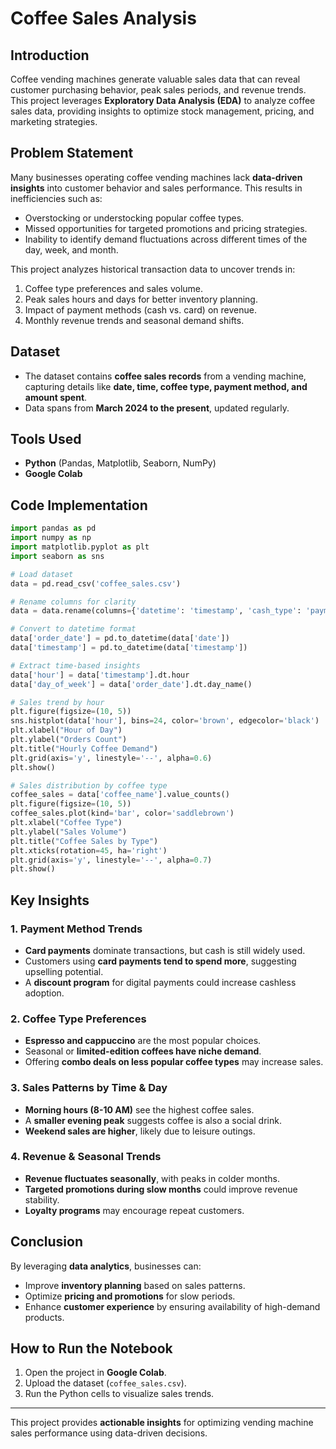 # Coffee Sales Analysis

## Introduction
Coffee vending machines generate valuable sales data that can reveal customer purchasing behavior, peak sales periods, and revenue trends. This project leverages **Exploratory Data Analysis (EDA)** to analyze coffee sales data, providing insights to optimize stock management, pricing, and marketing strategies.

## Problem Statement
Many businesses operating coffee vending machines lack **data-driven insights** into customer behavior and sales performance. This results in inefficiencies such as:
- Overstocking or understocking popular coffee types.
- Missed opportunities for targeted promotions and pricing strategies.
- Inability to identify demand fluctuations across different times of the day, week, and month.

This project analyzes historical transaction data to uncover trends in:
1. Coffee type preferences and sales volume.
2. Peak sales hours and days for better inventory planning.
3. Impact of payment methods (cash vs. card) on revenue.
4. Monthly revenue trends and seasonal demand shifts.

## Dataset
- The dataset contains **coffee sales records** from a vending machine, capturing details like **date, time, coffee type, payment method, and amount spent**.
- Data spans from **March 2024 to the present**, updated regularly.

## Tools Used
- **Python** (Pandas, Matplotlib, Seaborn, NumPy)
- **Google Colab**

## Code Implementation
```python
import pandas as pd
import numpy as np
import matplotlib.pyplot as plt
import seaborn as sns

# Load dataset
data = pd.read_csv('coffee_sales.csv')

# Rename columns for clarity
data = data.rename(columns={'datetime': 'timestamp', 'cash_type': 'payment_mode', 'money': 'amount'})

# Convert to datetime format
data['order_date'] = pd.to_datetime(data['date'])
data['timestamp'] = pd.to_datetime(data['timestamp'])

# Extract time-based insights
data['hour'] = data['timestamp'].dt.hour
data['day_of_week'] = data['order_date'].dt.day_name()

# Sales trend by hour
plt.figure(figsize=(10, 5))
sns.histplot(data['hour'], bins=24, color='brown', edgecolor='black')
plt.xlabel("Hour of Day")
plt.ylabel("Orders Count")
plt.title("Hourly Coffee Demand")
plt.grid(axis='y', linestyle='--', alpha=0.6)
plt.show()

# Sales distribution by coffee type
coffee_sales = data['coffee_name'].value_counts()
plt.figure(figsize=(10, 5))
coffee_sales.plot(kind='bar', color='saddlebrown')
plt.xlabel("Coffee Type")
plt.ylabel("Sales Volume")
plt.title("Coffee Sales by Type")
plt.xticks(rotation=45, ha='right')
plt.grid(axis='y', linestyle='--', alpha=0.7)
plt.show()
```

## Key Insights
### **1. Payment Method Trends**
- **Card payments** dominate transactions, but cash is still widely used.
- Customers using **card payments tend to spend more**, suggesting upselling potential.
- A **discount program** for digital payments could increase cashless adoption.

### **2. Coffee Type Preferences**
- **Espresso and cappuccino** are the most popular choices.
- Seasonal or **limited-edition coffees have niche demand**.
- Offering **combo deals on less popular coffee types** may increase sales.

### **3. Sales Patterns by Time & Day**
- **Morning hours (8-10 AM)** see the highest coffee sales.
- A **smaller evening peak** suggests coffee is also a social drink.
- **Weekend sales are higher**, likely due to leisure outings.

### **4. Revenue & Seasonal Trends**
- **Revenue fluctuates seasonally**, with peaks in colder months.
- **Targeted promotions during slow months** could improve revenue stability.
- **Loyalty programs** may encourage repeat customers.

## Conclusion
By leveraging **data analytics**, businesses can:
- Improve **inventory planning** based on sales patterns.
- Optimize **pricing and promotions** for slow periods.
- Enhance **customer experience** by ensuring availability of high-demand products.

## How to Run the Notebook
1. Open the project in **Google Colab**.
2. Upload the dataset (`coffee_sales.csv`).
3. Run the Python cells to visualize sales trends.

---
This project provides **actionable insights** for optimizing vending machine sales performance using data-driven decisions.
